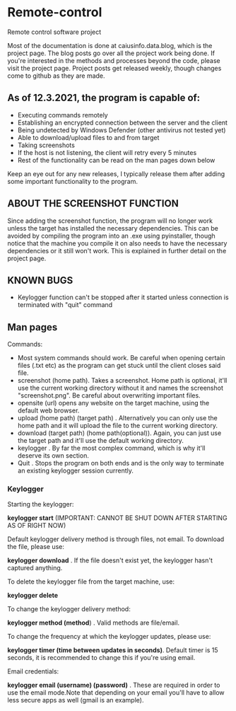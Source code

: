 # Remote-control
Remote control software project



Most of the documentation is done at caiusinfo.data.blog, which is the project page. 
The blog posts go over all the project work being done.
If you're interested in the methods and processes beyond the code, please visit the project page. 
Project posts get released weekly, though changes come to github as they are made.

## As of 12.3.2021, the program is capable of:

- Executing commands remotely
- Establishing an encrypted connection between the server and the client
- Being undetected by Windows Defender (other antivirus not tested yet)
- Able to download/upload files to and from target
- Taking screenshots
- If the host is not listening, the client will retry every 5 minutes
- Rest of the functionality can be read on the man pages down below

Keep an eye out for any new releases, I typically release them after adding some important
functionality to the program. 

## ABOUT THE SCREENSHOT FUNCTION

Since adding the screenshot function, the program will no longer work unless the target has 
installed the necessary dependencies. This can be avoided by compiling the program into an .exe
using pyinstaller, though notice that the machine you compile it on also needs to have
the necessary dependencies or it still won't work. This is explained in further detail on the project page.


## KNOWN BUGS

- Keylogger function can't be stopped after it started unless connection is terminated with "quit" command



## Man pages


Commands:

- Most system commands should work. Be careful when opening certain files (.txt etc) as the program can get stuck until the client closes said file.
- screenshot (home path). Takes a screenshot. Home path is optional, it'll use the current working directory without it and names the screenshot "screenshot.png". Be careful about overwriting important files.
- opensite (url) opens any website on the target machine, using the default web browser.
- upload (home path) (target path) . Alternatively you can only use the home path and it will upload the file to the current working directory.
- download (target path) (home path(optional)). Again, you can just use the target path and it'll use the default working directory.
- keylogger . By far the most complex command, which is why it'll deserve its own section.
- Quit . Stops the program on both ends and is the only way to terminate an existing keylogger session currently.

### Keylogger

Starting the keylogger:

**keylogger start** (IMPORTANT: CANNOT BE SHUT DOWN AFTER STARTING AS OF RIGHT NOW)

Default keylogger delivery method is through files, not email. To download the file, please use:

**keylogger download** . If the file doesn't exist yet, the keylogger hasn't captured anything.

To delete the keylogger file from the target machine, use:

**keylogger delete**

To change the keylogger delivery method:

**keylogger method (method**) . Valid methods are file/email. 

To change the frequency at which the keylogger updates, please use:

**keylogger timer (time between updates in seconds)**. Default timer is 15 seconds, it is recommended to change this if you're using email. 


Email credentials:

**keylogger email (username) (password)** . These are required in order to use the email mode.Note that depending on your email you'll have to allow less secure apps as well (gmail is an example). 
